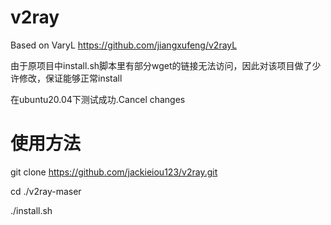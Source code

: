 # v2ray
Based on VaryL
https://github.com/jiangxufeng/v2rayL

由于原项目中install.sh脚本里有部分wget的链接无法访问，因此对该项目做了少许修改，保证能够正常install

在ubuntu20.04下测试成功.Cancel changes

# 使用方法
git clone https://github.com/jackieiou123/v2ray.git

cd ./v2ray-maser

./install.sh
